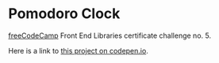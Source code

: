 # Pomodoro Clock

[freeCodeCamp](https://www.freecodecamp.org/) Front End Libraries certificate challenge no. 5.

Here is a link to [this project on codepen.io](https://codepen.io/oliveraladrovic/full/dyoXJmg).
